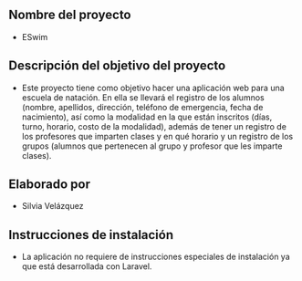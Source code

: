 ## Nombre del proyecto

- ESwim

## Descripción del objetivo del proyecto

- Este proyecto tiene como objetivo hacer una aplicación web para una escuela de natación. En ella se llevará el registro de los alumnos (nombre, apellidos, dirección, teléfono de emergencia, fecha de nacimiento), así como la modalidad en la que están inscritos (días, turno, horario, costo de la modalidad), además de tener un registro de los profesores que imparten clases y en qué horario y un registro de los grupos (alumnos que pertenecen al grupo y profesor que les imparte clases).

## Elaborado por

- Silvia Velázquez

## Instrucciones de instalación

- La aplicación no requiere de instrucciones especiales de instalación ya que está desarrollada con Laravel.
